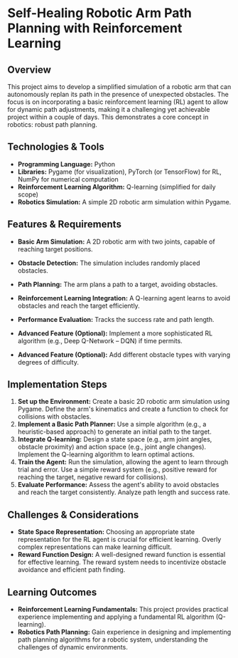 # Self-Healing Robotic Arm Path Planning with Reinforcement Learning

## Overview

This project aims to develop a simplified simulation of a robotic arm that can autonomously replan its path in the presence of unexpected obstacles.  The focus is on incorporating a basic reinforcement learning (RL) agent to allow for dynamic path adjustments, making it a challenging yet achievable project within a couple of days. This demonstrates a core concept in robotics: robust path planning.

## Technologies & Tools

* **Programming Language:** Python
* **Libraries:** Pygame (for visualization), PyTorch (or TensorFlow) for RL, NumPy for numerical computation
* **Reinforcement Learning Algorithm:** Q-learning (simplified for daily scope)
* **Robotics Simulation:**  A simple 2D robotic arm simulation within Pygame.

## Features & Requirements

- **Basic Arm Simulation:** A 2D robotic arm with two joints, capable of reaching target positions.
- **Obstacle Detection:**  The simulation includes randomly placed obstacles.
- **Path Planning:** The arm plans a path to a target, avoiding obstacles.
- **Reinforcement Learning Integration:** A Q-learning agent learns to avoid obstacles and reach the target efficiently.
- **Performance Evaluation:** Tracks the success rate and path length.


- **Advanced Feature (Optional):** Implement a more sophisticated RL algorithm (e.g., Deep Q-Network – DQN) if time permits.
- **Advanced Feature (Optional):** Add different obstacle types with varying degrees of difficulty.


## Implementation Steps

1. **Set up the Environment:** Create a basic 2D robotic arm simulation using Pygame. Define the arm's kinematics and create a function to check for collisions with obstacles.
2. **Implement a Basic Path Planner:**  Use a simple algorithm (e.g., a heuristic-based approach) to generate an initial path to the target.
3. **Integrate Q-learning:** Design a state space (e.g., arm joint angles, obstacle proximity) and action space (e.g., joint angle changes).  Implement the Q-learning algorithm to learn optimal actions.
4. **Train the Agent:** Run the simulation, allowing the agent to learn through trial and error.  Use a simple reward system (e.g., positive reward for reaching the target, negative reward for collisions).
5. **Evaluate Performance:**  Assess the agent's ability to avoid obstacles and reach the target consistently.  Analyze path length and success rate.

## Challenges & Considerations

- **State Space Representation:** Choosing an appropriate state representation for the RL agent is crucial for efficient learning.  Overly complex representations can make learning difficult.
- **Reward Function Design:**  A well-designed reward function is essential for effective learning.  The reward system needs to incentivize obstacle avoidance and efficient path finding.


## Learning Outcomes

- **Reinforcement Learning Fundamentals:** This project provides practical experience implementing and applying a fundamental RL algorithm (Q-learning).
- **Robotics Path Planning:**  Gain experience in designing and implementing path planning algorithms for a robotic system, understanding the challenges of dynamic environments.

